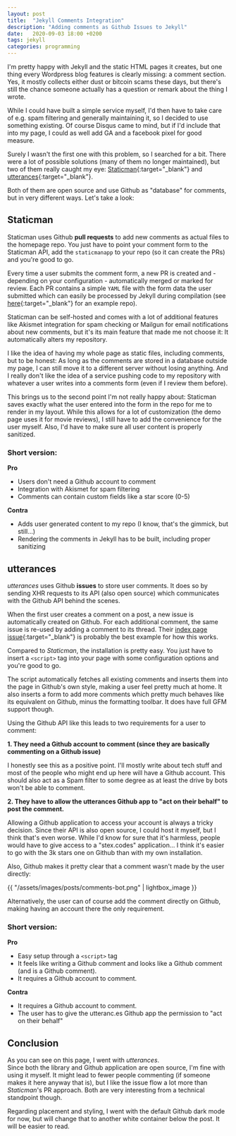 ```yaml
---
layout: post
title:  "Jekyll Comments Integration"
description: "Adding comments as Github Issues to Jekyll"
date:   2020-09-03 18:00 +0200
tags: jekyll
categories: programming
---
```


I'm pretty happy with Jekyll and the static HTML pages it creates, but one thing every Wordpress blog features is clearly missing: a comment section.
Yes, it mostly collects either dust or bitcoin scams these days, but there's still the chance someone actually has a question or remark about the thing I wrote.

While I could have built a simple service myself, I'd then have to take care of e.g. spam filtering and generally maintaining it,
so I decided to use something existing. Of course Disqus came to mind, but if I'd include that into my page, I could as well add
GA and a facebook pixel for good measure.

Surely I wasn't the first one with this problem, so I searched for a bit. There were a lot of possible solutions (many of them no longer maintained),
 but two of them really caught my eye: [Staticman](https://staticman.net/){:target="_blank"} and [utterances](https://utteranc.es/){:target="_blank"}.

Both of them are open source and use Github as "database" for comments, but in very different ways. Let's take a look:

## Staticman

Staticman uses Github **pull requests** to add new comments as actual files to the homepage repo. You just have to point your comment form to
the Staticman API, add the `staticmanapp` to your repo (so it can create the PRs) and you're good to go.

Every time a user submits the comment form, a new PR is created and - depending on your configuration - automatically merged or
marked for review. Each PR contains a simple `YAML` file with the form data the user submitted which can easily be processed by Jekyll during compilation 
(see [here](https://github.com/eduardoboucas/popcorn){:target="_blank"} for an example repo).

Staticman can be self-hosted and comes with a lot of additional features like Akismet integration for spam checking or Mailgun for
email notifications about new comments, but it's its main feature that made me not choose it: It automatically alters my repository.

I like the idea of having my whole page as static files, including comments, but to be honest: As long as the comments are stored in
a database outside my page, I can still move it to a different server without losing anything. And I really don't like the idea of
a service pushing code to my repository with whatever a user writes into a comments form (even if I review them before).

This brings us to the second point I'm not really happy about: Staticman saves exactly what the user entered into the form
in the repo for me to render in my layout. While this allows for a lot of customization (the demo page uses it for movie reviews),
I still have to add the convenience for the user myself. Also, I'd have to make sure all user content is properly sanitized.

### Short version:

**Pro**

* Users don't need a Github account to comment
* Integration with Akismet for spam filtering
* Comments can contain custom fields like a star score (0-5)

**Contra**

* Adds user generated content to my repo (I know, that's the gimmick, but still...)
* Rendering the comments in Jekyll has to be built, including proper sanitizing

## utterances

*utterances* uses Github **issues** to store user comments. 
It does so by sending XHR requests to its API (also open source) which communicates with the Github API behind the scenes.

When the first user creates a comment on a post, a new issue is automatically created on Github. For each additional comment,
the same issue is re-used by adding a comment to its thread. Their [index page issue](https://github.com/utterance/utterances/issues/1){:target="_blank"} is probably
the best example for how this works.

Compared to *Staticman*, the installation is pretty easy. You just have to insert a `<script>` tag into your page with
some configuration options and you're good to go.

The script automatically fetches all existing comments and inserts them into the page in Github's own style, making a user
feel pretty much at home. It also inserts a form to add more comments which pretty much behaves like its equivalent on Github, minus
the formatting toolbar. It does have full GFM support though.

Using the Github API like this leads to two requirements for a user to comment:

**1. They need a Github account to comment (since they are basically commenting on a Github issue)**

I honestly see this as a positive point. I'll mostly write about tech stuff and most of the people who might end up here will have a Github account.
This should also act as a Spam filter to some degree as at least the drive by bots won't be able to comment.

**2. They have to allow the utterances Github app to "act on their behalf" to post the comment.**

Allowing a Github application to access your account is always a tricky decision. Since their API is also open source, I could host it myself, but
I think that's even worse. While I'd know for sure that it's harmless, people would have to give access to a "stex.codes" application... I think it's easier to 
go with the 3k stars one on Github than with my own installation.  

Also, Github makes it pretty clear that a comment wasn't made by the user directly:

<div class="text-center">{{ "/assets/images/posts/comments-bot.png" | lightbox_image }}</div>

Alternatively, the user can of course add the comment directly on Github, making having an account there the only requirement.

### Short version:

**Pro**

* Easy setup through a `<script>` tag
* It feels like writing a Github comment and looks like a Github comment (and is a Github comment).
* It requires a Github account to comment.

**Contra**

* It requires a Github account to comment.
* The user has to give the utteranc.es Github app the permission to "act on their behalf"

## Conclusion

As you can see on this page, I went with *utterances*.  
Since both the library and Github application are open source, I'm fine with using it myself. 
It might lead to fewer people commenting (if someone makes it here anyway that is), but I like the issue flow
a lot more than *Staticman*'s PR approach. Both are very interesting from a technical standpoint though.

Regarding placement and styling, I went with the default Github dark mode for now, but will change that to another
white container below the post. It will be easier to read.
